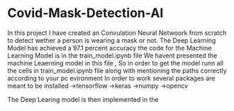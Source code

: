 # Covid-Mask-Detection-AI

In this project I have created an Convulation Neural Netwoork from scratch to detect wether a person is wearing a mask or not.
The Deep Learning Model has achieved a 97.1 percent accuracy 
the code for the Machine Learning Model is in the train_model.ipynb file 
We havent presented the machine Leaerning model in this file , So in order to get the model runn all the cells in train_model.ipynb file along with 
mentioning the paths correctly according to your pc evironment 
In order to work several packages are meant to be installed 
->tensorflow 
->keras
->numpy
->opencv 

The Deep Learing model is then implemented in the 

